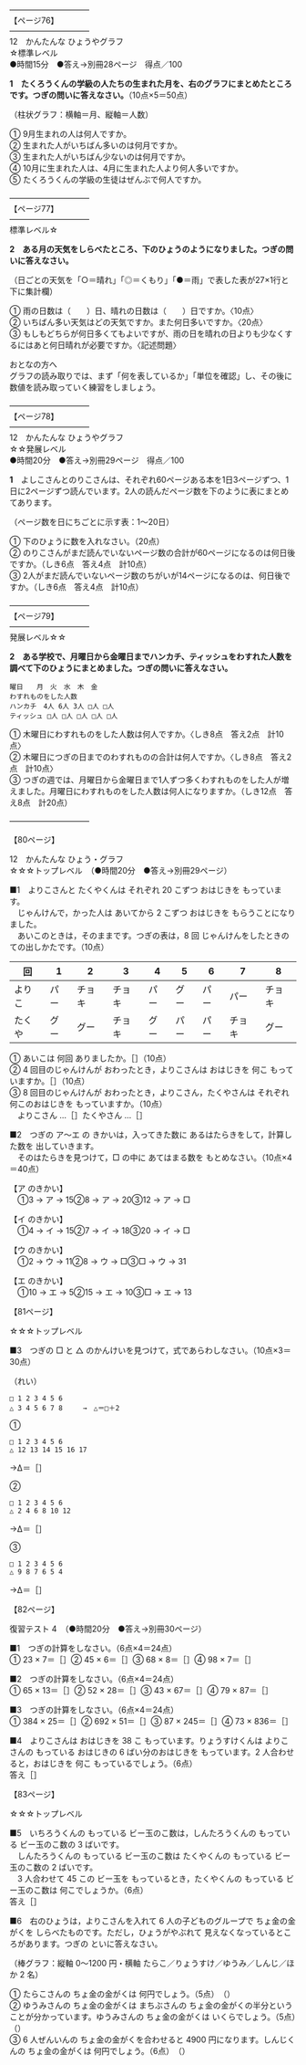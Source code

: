 ――――――――――  
【ページ76】  
――――――――――  
12　かんたんな ひょうやグラフ  
☆標準レベル  
●時間15分　●答え→別冊28ページ　得点／100

**1　たくろうくんの学級の人たちの生まれた月を、右のグラフにまとめたところです。つぎの問いに答えなさい。**（10点×5＝50点）

（柱状グラフ：横軸＝月、縦軸＝人数）

① 9月生まれの人は何人ですか。  
② 生まれた人がいちばん多いのは何月ですか。  
③ 生まれた人がいちばん少ないのは何月ですか。  
④ 10月に生まれた人は、4月に生まれた人より何人多いですか。  
⑤ たくろうくんの学級の生徒はぜんぶで何人ですか。

――――――――――  
【ページ77】  
――――――――――  
標準レベル☆

**2　ある月の天気をしらべたところ、下のひょうのようになりました。つぎの問いに答えなさい。**

（日ごとの天気を「○＝晴れ」「◎＝くもり」「●＝雨」で表した表が27×1行と下に集計欄）

① 雨の日数は（　　）日、晴れの日数は（　　）日ですか。〈10点〉  
② いちばん多い天気はどの天気ですか。また何日多いですか。〈20点〉  
③ もしもどちらが何日多くてもよいですが、雨の日を晴れの日よりも少なくするにはあと何日晴れが必要ですか。〈記述問題〉

おとなの方へ  
グラフの読み取りでは、まず「何を表しているか」「単位を確認」し、その後に数値を読み取っていく練習をしましょう。

――――――――――  
【ページ78】  
――――――――――  
12　かんたんな ひょうやグラフ  
☆☆発展レベル  
●時間20分　●答え→別冊29ページ　得点／100

**1**　よしこさんとのりこさんは、それぞれ60ページある本を1日3ページずつ、1日に2ページずつ読んでいます。2人の読んだページ数を下のように表にまとめてあります。

（ページ数を日にちごとに示す表：1〜20日）

① 下のひょうに数を入れなさい。（20点）  
② のりこさんがまだ読んでいないページ数の合計が60ページになるのは何日後ですか。（しき6点　答え4点　計10点）  
③ 2人がまだ読んでいないページ数のちがいが14ページになるのは、何日後ですか。（しき6点　答え4点　計10点）

――――――――――  
【ページ79】  
――――――――――  
発展レベル☆☆

**2　ある学校で、月曜日から金曜日までハンカチ、ティッシュをわすれた人数を調べて下のひょうにまとめました。つぎの問いに答えなさい。**

```
曜日　　月　火　水　木　金  
わすれものをした人数  
ハンカチ　4人 6人 3人 □人 □人  
ティッシュ □人 □人 □人 □人 □人
```  

① 木曜日にわすれものをした人数は何人ですか。〈しき8点　答え2点　計10点〉  
② 木曜日につぎの日までのわすれものの合計は何人ですか。〈しき8点　答え2点　計10点〉  
③ つぎの週では、月曜日から金曜日まで1人ずつ多くわすれものをした人が増えました。月曜日にわすれものをした人数は何人になりますか。（しき12点　答え8点　計20点）

――――――――――  






【80ページ】

12　かんたんな ひょう・グラフ  
☆☆☆トップレベル　（●時間20分　●答え→別冊29ページ）

■1　よりこさんと たくやくんは それぞれ 20 こずつ おはじきを もっています。  
　じゃんけんで，かった人は あいてから 2 こずつ おはじきを もらうことになりました。  
　あいこのときは，そのままです。つぎの表は，8 回 じゃんけんをしたときの ての出しかたです。（10点）

| 回 | 1 | 2 | 3 | 4 | 5 | 6 | 7 | 8 |
|----|---|---|---|---|---|---|---|---|
| よりこ | パー | チョキ | チョキ | パー | グー | パー | パー | チョキ |
| たくや | グー | グー | チョキ | グー | パー | パー | チョキ | グー |

① あいこは 何回 ありましたか。［］（10点）  
② 4 回目のじゃんけんが おわったとき，よりこさんは おはじきを 何こ もっていますか。［］（10点）  
③ 8 回目のじゃんけんが おわったとき，よりこさん，たくやさんは それぞれ 何このおはじきを もっていますか。（10点）  
　よりこさん …［］たくやさん …［］

■2　つぎの ア〜エ の きかいは，入ってきた数に あるはたらきをして，計算した数を 出していきます。  
　そのはたらきを見つけて，□ の中に あてはまる数を もとめなさい。（10点×4＝40点）

【ア のきかい】  
　①3 → ア → 15②8 → ア → 20③12 → ア → □

【イ のきかい】  
　①4 → イ → 15②7 → イ → 18③20 → イ → □

【ウ のきかい】  
　①2 → ウ → 11②8 → ウ → □③□ → ウ → 31

【エ のきかい】  
　①10 → エ → 5②15 → エ → 10③□ → エ → 13


【81ページ】

☆☆☆トップレベル

■3　つぎの □ と △ のかんけいを見つけて，式であらわしなさい。（10点×3＝30点）

（れい）
```
□ 1 2 3 4 5 6  
△ 3 4 5 6 7 8　　　→　△＝□＋2
```

①
```
□ 1 2 3 4 5 6  
△ 12 13 14 15 16 17
```  
→Δ＝［］

②
```
□ 1 2 3 4 5 6  
△ 2 4 6 8 10 12
```  
→Δ＝［］

③
```
□ 1 2 3 4 5 6  
△ 9 8 7 6 5 4
```  
→Δ＝［］


【82ページ】

復習テスト 4　（●時間20分　●答え→別冊30ページ）

■1　つぎの計算をしなさい。（6点×4＝24点）  
① 23 × 7＝［］② 45 × 6＝［］③ 68 × 8＝［］④ 98 × 7＝［］

■2　つぎの計算をしなさい。（6点×4＝24点）  
① 65 × 13＝［］② 52 × 28＝［］③ 43 × 67＝［］④ 79 × 87＝［］

■3　つぎの計算をしなさい。（6点×4＝24点）  
① 384 × 25＝［］② 692 × 51＝［］③ 87 × 245＝［］④ 73 × 836＝［］

■4　よりこさんは おはじきを 38 こ もっています。りょうすけくんは よりこさんの もっている おはじきの 6 ばい分のおはじきを もっています。2 人合わせると，おはじきを 何こ もっているでしょう。（6点）  
答え［］


【83ページ】

☆☆☆トップレベル

■5　いちろうくんの もっている ビー玉のこ数は，しんたろうくんの もっている ビー玉のこ数の 3 ばいです。  
　しんたろうくんの もっている ビー玉のこ数は たくやくんの もっている ビー玉のこ数の 2 ばいです。  
　3 人合わせて 45 この ビー玉を もっているとき，たくやくんの もっている ビー玉のこ数は 何こでしょうか。（6点）  
答え［］

■6　右のひょうは，よりこさんを入れて 6 人の子どものグループで ちょ金の金がくを しらべたものです。ただし，ひょうがやぶれて 見えなくなっているところがあります。つぎの といに答えなさい。

（棒グラフ：縦軸 0〜1200 円・横軸 たらこ／りょうすけ／ゆうみ／しんじ／ほか 2 名）

① たらこさんの ちょ金の金がくは 何円でしょう。（5点）　（）  
② ゆうみさんの ちょ金の金がくは まちぶさんの ちょ金の金がくの半分ということが分かっています。ゆうみさんの ちょ金の金がくは いくらでしょう。（5点）　（）  
③ 6 人ぜんいんの ちょ金の金がくを合わせると 4900 円になります。しんじくんの ちょ金の金がくは 何円でしょう。（6点）　（）

